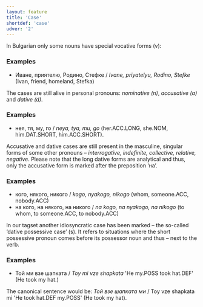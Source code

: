 ```yaml
---
layout: feature
title: 'Case'
shortdef: 'case'
udver: '2'
---
```


In Bulgarian only some nouns have special vocative forms (v):

### Examples

- Иване, приятелю, Родино, Стефке / _Ivane, priyatelyu, Rodino, Stefke_ (Ivan, friend, homeland, Stefka)

The cases are still alive in personal pronouns: _nominative (n)_, _accusative (a)_ and _dative (d)_.

### Examples

- нея, тя, му, го / _neya, tya, mu, go_ (her.ACC.LONG, she.NOM, him.DAT.SHORT, him.ACC.SHORT).

Accusative and dative cases are still present in the masculine, singular forms of some other pronouns – _interrogative, indefinite, collective, relative, negative_. Please note that the long dative forms are analytical and thus, only the accusative form is marked after the preposition ‘на’.

### Examples

- кого, някого, никого / _kogo, nyakogo, nikogo_ (whom, someone.ACC, nobody.ACC)
- на кого, на някого, на никого / _na kogo, na nyakogo, na nikogo_ (to whom, to someone.ACC, to nobody.ACC)

In our tagset another idiosyncratic case has been marked – the so-called ‘dative possessive case’ (s). It refers to situations where the short possessive pronoun comes before its possessor noun and thus – next to the verb.

### Examples

- Той ми взе шапката / _Toy mi vze shapkata_ 'He my.POSS took hat.DEF' (He took my hat.) 

The canonical sentence would be: _Той взе шапката ми_ / Toy vze shapkata mi 'He took hat.DEF my.POSS' (He took my hat).

